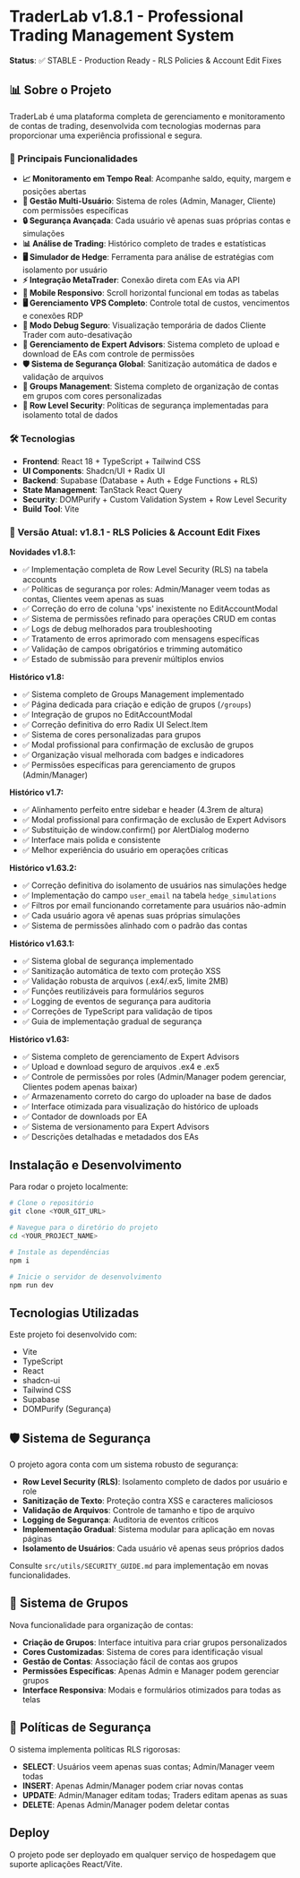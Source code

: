 
# TraderLab v1.8.1 - Professional Trading Management System

**Status**: ✅ STABLE - Production Ready - RLS Policies & Account Edit Fixes

## 📊 Sobre o Projeto

TraderLab é uma plataforma completa de gerenciamento e monitoramento de contas de trading, desenvolvida com tecnologias modernas para proporcionar uma experiência profissional e segura.

### 🚀 Principais Funcionalidades

- **📈 Monitoramento em Tempo Real**: Acompanhe saldo, equity, margem e posições abertas
- **👥 Gestão Multi-Usuário**: Sistema de roles (Admin, Manager, Cliente) com permissões específicas
- **🔒 Segurança Avançada**: Cada usuário vê apenas suas próprias contas e simulações
- **📊 Análise de Trading**: Histórico completo de trades e estatísticas
- **🖥️ Simulador de Hedge**: Ferramenta para análise de estratégias com isolamento por usuário
- **⚡ Integração MetaTrader**: Conexão direta com EAs via API
- **📱 Mobile Responsivo**: Scroll horizontal funcional em todas as tabelas
- **🖥️ Gerenciamento VPS Completo**: Controle total de custos, vencimentos e conexões RDP
- **🔧 Modo Debug Seguro**: Visualização temporária de dados Cliente Trader com auto-desativação
- **🤖 Gerenciamento de Expert Advisors**: Sistema completo de upload e download de EAs com controle de permissões
- **🛡️ Sistema de Segurança Global**: Sanitização automática de dados e validação de arquivos
- **📁 Groups Management**: Sistema completo de organização de contas em grupos com cores personalizadas
- **🔐 Row Level Security**: Políticas de segurança implementadas para isolamento total de dados

### 🛠️ Tecnologias

- **Frontend**: React 18 + TypeScript + Tailwind CSS
- **UI Components**: Shadcn/UI + Radix UI
- **Backend**: Supabase (Database + Auth + Edge Functions + RLS)
- **State Management**: TanStack React Query
- **Security**: DOMPurify + Custom Validation System + Row Level Security
- **Build Tool**: Vite

### 🎯 Versão Atual: v1.8.1 - RLS Policies & Account Edit Fixes

**Novidades v1.8.1:**
- ✅ Implementação completa de Row Level Security (RLS) na tabela accounts
- ✅ Políticas de segurança por roles: Admin/Manager veem todas as contas, Clientes veem apenas as suas
- ✅ Correção do erro de coluna 'vps' inexistente no EditAccountModal
- ✅ Sistema de permissões refinado para operações CRUD em contas
- ✅ Logs de debug melhorados para troubleshooting
- ✅ Tratamento de erros aprimorado com mensagens específicas
- ✅ Validação de campos obrigatórios e trimming automático
- ✅ Estado de submissão para prevenir múltiplos envios

**Histórico v1.8:**
- ✅ Sistema completo de Groups Management implementado
- ✅ Página dedicada para criação e edição de grupos (`/groups`)
- ✅ Integração de grupos no EditAccountModal
- ✅ Correção definitiva do erro Radix UI Select.Item
- ✅ Sistema de cores personalizadas para grupos
- ✅ Modal profissional para confirmação de exclusão de grupos
- ✅ Organização visual melhorada com badges e indicadores
- ✅ Permissões específicas para gerenciamento de grupos (Admin/Manager)

**Histórico v1.7:**
- ✅ Alinhamento perfeito entre sidebar e header (4.3rem de altura)
- ✅ Modal profissional para confirmação de exclusão de Expert Advisors
- ✅ Substituição de window.confirm() por AlertDialog moderno
- ✅ Interface mais polida e consistente
- ✅ Melhor experiência do usuário em operações críticas

**Histórico v1.63.2:**
- ✅ Correção definitiva do isolamento de usuários nas simulações hedge
- ✅ Implementação do campo `user_email` na tabela `hedge_simulations`
- ✅ Filtros por email funcionando corretamente para usuários não-admin
- ✅ Cada usuário agora vê apenas suas próprias simulações
- ✅ Sistema de permissões alinhado com o padrão das contas

**Histórico v1.63.1:**
- ✅ Sistema global de segurança implementado
- ✅ Sanitização automática de texto com proteção XSS
- ✅ Validação robusta de arquivos (.ex4/.ex5, limite 2MB)
- ✅ Funções reutilizáveis para formulários seguros
- ✅ Logging de eventos de segurança para auditoria
- ✅ Correções de TypeScript para validação de tipos
- ✅ Guia de implementação gradual de segurança

**Histórico v1.63:**
- ✅ Sistema completo de gerenciamento de Expert Advisors
- ✅ Upload e download seguro de arquivos .ex4 e .ex5
- ✅ Controle de permissões por roles (Admin/Manager podem gerenciar, Clientes podem apenas baixar)
- ✅ Armazenamento correto do cargo do uploader na base de dados
- ✅ Interface otimizada para visualização do histórico de uploads
- ✅ Contador de downloads por EA
- ✅ Sistema de versionamento para Expert Advisors
- ✅ Descrições detalhadas e metadados dos EAs

## Instalação e Desenvolvimento

Para rodar o projeto localmente:

```sh
# Clone o repositório
git clone <YOUR_GIT_URL>

# Navegue para o diretório do projeto
cd <YOUR_PROJECT_NAME>

# Instale as dependências
npm i

# Inicie o servidor de desenvolvimento
npm run dev
```

## Tecnologias Utilizadas

Este projeto foi desenvolvido com:

- Vite
- TypeScript
- React
- shadcn-ui
- Tailwind CSS
- Supabase
- DOMPurify (Segurança)

## 🛡️ Sistema de Segurança

O projeto agora conta com um sistema robusto de segurança:

- **Row Level Security (RLS)**: Isolamento completo de dados por usuário e role
- **Sanitização de Texto**: Proteção contra XSS e caracteres maliciosos
- **Validação de Arquivos**: Controle de tamanho e tipo de arquivo
- **Logging de Segurança**: Auditoria de eventos críticos
- **Implementação Gradual**: Sistema modular para aplicação em novas páginas
- **Isolamento de Usuários**: Cada usuário vê apenas seus próprios dados

Consulte `src/utils/SECURITY_GUIDE.md` para implementação em novas funcionalidades.

## 📁 Sistema de Grupos

Nova funcionalidade para organização de contas:

- **Criação de Grupos**: Interface intuitiva para criar grupos personalizados
- **Cores Customizadas**: Sistema de cores para identificação visual
- **Gestão de Contas**: Associação fácil de contas aos grupos
- **Permissões Específicas**: Apenas Admin e Manager podem gerenciar grupos
- **Interface Responsiva**: Modais e formulários otimizados para todas as telas

## 🔐 Políticas de Segurança

O sistema implementa políticas RLS rigorosas:

- **SELECT**: Usuários veem apenas suas contas; Admin/Manager veem todas
- **INSERT**: Apenas Admin/Manager podem criar novas contas
- **UPDATE**: Admin/Manager editam todas; Traders editam apenas as suas
- **DELETE**: Apenas Admin/Manager podem deletar contas

## Deploy

O projeto pode ser deployado em qualquer serviço de hospedagem que suporte aplicações React/Vite.
